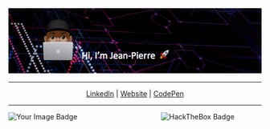 <div align="center">

<img src="https://github.com/juljeanpierre/juljeanpierre/raw/master/banner_2.png"/>

</div>

- - -

<p align="center">
  <a href="https://www.linkedin.com/in/jean-pierre-julius-872ba240">LinkedIn</a> | <a href="https://www.jeanpierrejulius.com/">Website</a> | <a href="https://codepen.io/juljeanpierre">CodePen</a>
</p>

- - -

<div>
    <img src="https://tryhackme-badges.s3.amazonaws.com/ReaperKM.png" alt="Your Image Badge" style="width: 200px;" align="left">
    <img src="https://www.hackthebox.eu/badge/image/369092" alt="HackTheBox Badge" style="width: 200px;" align="right">
</div>
